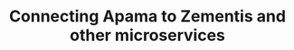---
weight: 90
title: Connecting Apama to Zementis and other microservices
layout: bundle
collection: 'guides/apama/microservices'
---